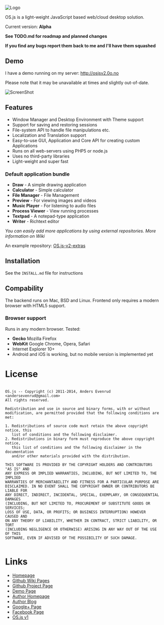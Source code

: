 ![Logo](https://raw.githubusercontent.com/andersevenrud/OS.js-v2/master/doc/osjs-logo.png)


OS.js is a light-weight JavaScript based web/cloud desktop solution.

Current version: **Alpha**

**See TODO.md for roadmap and planned changes**

**If you find any bugs report them back to me and I'll have them squashed**

## Demo

I have a demo running on my server: http://osjsv2.0o.no

Please note that it may be unavailable at times and slightly out-of-date.

![ScreenShot](https://raw.githubusercontent.com/andersevenrud/OS.js-v2/master/doc/screenshot.png)

## Features

* Window Manager and Desktop Environment with Theme support
* Support for saving and restoring sessions
* File-system API to handle file manipulations etc.
* Localization and Translation support
* Easy-to-use GUI, Application and Core API for creating custom Applications
* Runs on all web-servers using PHP5 or node.js
* Uses no third-party libraries
* Light-weight and super fast

### Default application bundle
* **Draw** - A simple drawing application
* **Calculator** - Simple calculator
* **File Manager** - File Management
* **Preview** - For viewing images and videos
* **Music Player** - For listening to audio files
* **Process Viewer** - View running processes
* **Textpad** - A notepad-type application
* **Writer** - Richtext editor

*You can easily add more applications by using external repositories. More information on Wiki*

An example repository: [OS.js-v2-extras](https://github.com/andersevenrud/OS.js-v2-extras)

## Installation

See the `INSTALL.md` file for instructions

## Compability

The backend runs on Mac, BSD and Linux. Frontend only requires a modern browser with HTML5 support.

### Browser support

Runs in any modern browser. Tested:

* **Gecko** Mozilla Firefox
* **WebKit** Google Chrome, Opera, Safari
* Internet Explorer 10+
* Android and iOS is working, but no mobile version is implemented yet

# License

```

OS.js -- Copyright (c) 2011-2014, Anders Evenrud <andersevenrud@gmail.com>
All rights reserved.

Redistribution and use in source and binary forms, with or without
modification, are permitted provided that the following conditions are met: 

1. Redistributions of source code must retain the above copyright notice, this
   list of conditions and the following disclaimer. 
2. Redistributions in binary form must reproduce the above copyright notice,
   this list of conditions and the following disclaimer in the documentation
   and/or other materials provided with the distribution. 

THIS SOFTWARE IS PROVIDED BY THE COPYRIGHT HOLDERS AND CONTRIBUTORS "AS IS" AND
ANY EXPRESS OR IMPLIED WARRANTIES, INCLUDING, BUT NOT LIMITED TO, THE IMPLIED
WARRANTIES OF MERCHANTABILITY AND FITNESS FOR A PARTICULAR PURPOSE ARE
DISCLAIMED. IN NO EVENT SHALL THE COPYRIGHT OWNER OR CONTRIBUTORS BE LIABLE FOR
ANY DIRECT, INDIRECT, INCIDENTAL, SPECIAL, EXEMPLARY, OR CONSEQUENTIAL DAMAGES
(INCLUDING, BUT NOT LIMITED TO, PROCUREMENT OF SUBSTITUTE GOODS OR SERVICES;
LOSS OF USE, DATA, OR PROFITS; OR BUSINESS INTERRUPTION) HOWEVER CAUSED AND
ON ANY THEORY OF LIABILITY, WHETHER IN CONTRACT, STRICT LIABILITY, OR TORT
(INCLUDING NEGLIGENCE OR OTHERWISE) ARISING IN ANY WAY OUT OF THE USE OF THIS
SOFTWARE, EVEN IF ADVISED OF THE POSSIBILITY OF SUCH DAMAGE.


```

# Links
* [Homepage](http://andersevenrud.github.io/OS.js-v2/)
* [Github Wiki Pages](https://github.com/andersevenrud/OS.js-v2/wiki)
* [Github Project Page](https://github.com/andersevenrud/OS.js-v2)
* [Demo Page](http://osjsv2.0o.no/)
* [Author Homepage](http://andersevenrud.github.io/)
* [Author Blog](http://anderse.wordpress.com)
* [Google+ Page](https://plus.google.com/b/113399210633478618934/113399210633478618934)
* [Facebook Page](https://www.facebook.com/pages/OSjs/226644300734574)
* [OS.js v1](http://andersevenrud.github.com/OS.js)
